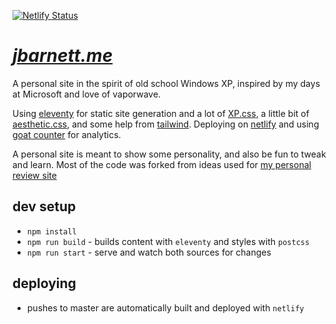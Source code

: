 [![Netlify Status](https://api.netlify.com/api/v1/badges/a8b6d572-d6c2-4e95-b9f6-0640b37e0aa8/deploy-status)](https://app.netlify.com/sites/jbarnett/deploys)


# *[jbarnett.me](https://jbarnett.me)*

A personal site in the spirit of old school Windows XP, inspired by my days at Microsoft and love of vaporwave.

Using [eleventy](https://www.11ty.dev/) for static site generation and a lot of [XP.css](https://github.com/botoxparty/XP.css/), a little bit of [aesthetic.css](https://github.com/torch2424/aesthetic-css), and some help from [tailwind](https://tailwindcss.com/). Deploying on [netlify](https://www.netlify.com/) and using [goat counter](https://www.goatcounter.com/) for analytics.

A personal site is meant to show some personality, and also be fun to tweak and learn. Most of the code was forked from ideas used for [my personal review site](https://github.com/jacoblb64/in-search-of-stuff)

## dev setup
- `npm install`
- `npm run build` - builds content with `eleventy` and styles with `postcss`
- `npm run start` - serve and watch both sources for changes

## deploying
- pushes to master are automatically built and deployed with `netlify`